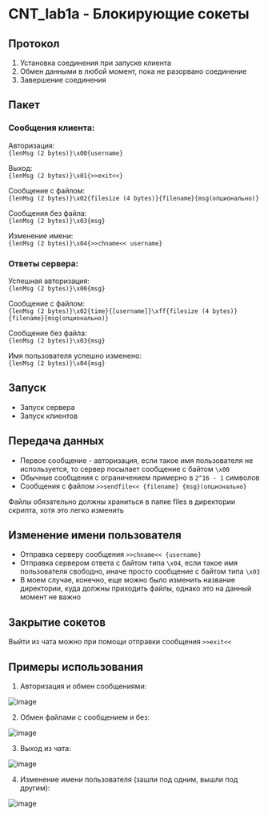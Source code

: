 # CNT_lab1a - Блокирующие сокеты

## Протокол

1. Установка соединения при запуске клиента
2. Обмен данными в любой момент, пока не разорвано соединение
3. Завершение соединения

## Пакет

### Сообщения клиента:

Авторизация:  
`{lenMsg (2 bytes)}\x00{username}`

Выход:  
`{lenMsg (2 bytes)}\x01{>>exit<<}`

Сообщение с файлом:  
`{lenMsg (2 bytes)}\x02{filesize (4 bytes)}{filename}{msg(опционально)}`

Сообщения без файла:  
`{lenMsg (2 bytes)}\x03{msg}`

Изменение имени:  
`{lenMsg (2 bytes)}\x04{>>chname<< username}`

### Ответы сервера:

Успешная авторизация:  
`{lenMsg (2 bytes)}\x00{msg}`

Сообщение с файлом:  
`{lenMsg (2 bytes)}\x02{time}{[username]}\xff{filesize (4 bytes)}{filename}{msg(опционально)}`

Сообщение без файла:  
`{lenMsg (2 bytes)}\x03{msg}`

Имя пользователя успешно изменено:  
`{lenMsg (2 bytes)}\x04{msg}`

## Запуск

- Запуск сервера
- Запуск клиентов

## Передача данных

- Первое сообщение - авторизация, если такое имя пользователя не используется, то сервер посылает сообщение с байтом `\x00`
- Обычные сообщения с ограничением примерно в `2^16 - 1` символов
- Сообщения с файлом `>>sendfile<< {filename} {msg}(опционально}`

Файлы обязательно должны храниться в папке files в директории скрипта, хотя это легко изменить

## Изменение имени пользователя

- Отправка серверу сообщения `>>chname<< {username}`
- Отправка сервером ответа с байтом типа `\x04`, если такое имя пользователя свободно, иначе просто сообщение с байтом типа `\x03`
- В моем случае, конечно, еще можно было изменить название директории, куда должны приходить файлы, однако это на данный момент не важно

## Закрытие сокетов

Выйти из чата можно при помощи отправки сообщения `>>exit<<`

## Примеры использования

1. Авторизация и обмен сообщениями:  

![image](https://user-images.githubusercontent.com/43076360/144421242-0185f5f4-2eb4-4338-9a4b-76c3712c530d.png)

2. Обмен файлами с сообщением и без:

![image](https://user-images.githubusercontent.com/43076360/144422017-6268f5ed-eb9d-41bd-bf68-f9ccd513fa0b.png)

3. Выход из чата:

![image](https://user-images.githubusercontent.com/43076360/144422493-5ae876f2-9c19-4d43-8fa3-a873c8fe0079.png)

4. Изменение имени пользователя (зашли под одним, вышли под другим):

![image](https://user-images.githubusercontent.com/43076360/144423446-7cde4059-33f1-490e-8f6d-2c1864642d04.png)

